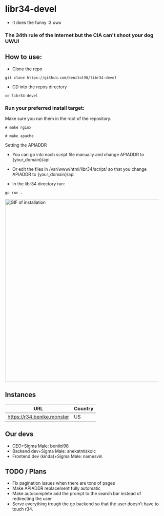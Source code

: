 # libr34-devel
- It does the funny :3 uwu
### The 34th rule of the internet but the CIA can't shoot your dog UWU!
## How to use:
- Clone the repo
```
git clone https://github.com/benilol98/libr34-devel
```
- CD into the repos directory
```
cd libr34-devel
```

### Run your preferred install target:
Make sure you run them in the root of the repository.
```
# make nginx
```
```
# make apache
```
Setting the APIADDR 
- You can go into each script file manually and change APIADDR to {your_domain}/api
- Or edit the files in /var/www/html/libr34/script/ so that you change APIADDR to {your_domain}/api

- In the libr34 directory run:
```
go run .
```
<img alt="GIF of installation" src="https://benike.monster/demo.gif" width="600"/>

## Instances
| URL                        | Country |
|----------------------------|---------|
| https://r34.benike.monster | US      |

## Our devs
- CEO+Sigma Male: benilol98
- Backend dev+Sigma Male: snekatmiskolc
- Frontend dev (kinda)+Sigma Male: namesvin
## TODO / Plans
- Fix pagination issues when there are tons of pages
- Make APIADDR replacement fully automatic
- Make autocomplete add the prompt to the search bar instead of redirecting the user
- Serve everything trough the go backend so that the user doesn't have to touch r34.
